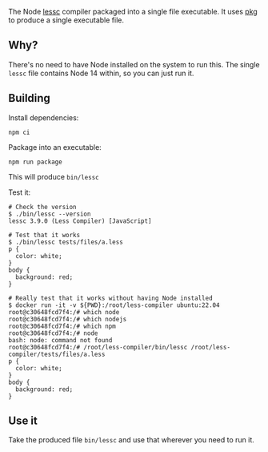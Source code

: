 The Node [lessc](https://www.npmjs.com/package/less) compiler packaged into a single file executable. It uses [pkg](https://www.npmjs.com/package/pkg) to produce a single executable file.

## Why?

There's no need to have Node installed on the system to run this. The single `lessc` file contains Node 14 within, so you can just run it.

## Building

Install dependencies:

    npm ci

Package into an executable:

    npm run package

This will produce `bin/lessc`

Test it:

    # Check the version
    $ ./bin/lessc --version
    lessc 3.9.0 (Less Compiler) [JavaScript]

    # Test that it works
    $ ./bin/lessc tests/files/a.less
    p {
      color: white;
    }
    body {
      background: red;
    }

    # Really test that it works without having Node installed
    $ docker run -it -v ${PWD}:/root/less-compiler ubuntu:22.04
    root@c30648fcd7f4:/# which node
    root@c30648fcd7f4:/# which nodejs
    root@c30648fcd7f4:/# which npm
    root@c30648fcd7f4:/# node
    bash: node: command not found
    root@c30648fcd7f4:/# /root/less-compiler/bin/lessc /root/less-compiler/tests/files/a.less
    p {
      color: white;
    }
    body {
      background: red;
    }

## Use it

Take the produced file `bin/lessc` and use that wherever you need to run it.
